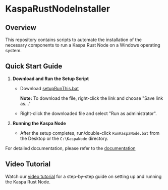 # KaspaRustNodeInstaller

## Overview
This repository contains scripts to automate the installation of the necessary components to run a Kaspa Rust Node on a Windows operating system.

## Quick Start Guide

1. **Download and Run the Setup Script**
   - Download [setupRunThis.bat](https://github.com/zartyblartfast/KaspaRustNodeInstaller/raw/main/setupRunThis.bat)

     **Note:** To download the file, right-click the link and choose "Save link as..."
     
   - Right-click the downloaded file and select "Run as administrator".

2. **Running the Kaspa Node**
   - After the setup completes, run/double-click `RunKaspaNode.bat` from the Desktop or the `C:\KaspaNode` directory.

For detailed documentation, please refer to the <a href="https://docs.google.com/document/d/11wZsCbHa9IBtuR0LNqy6oi-88kGBoz_aUVfwQAd4JXA/edit?usp=sharing" target="_blank">documentation</a>

## Video Tutorial
Watch our [video tutorial](https://youtu.be/example) for a step-by-step guide on setting up and running the Kaspa Rust Node.
